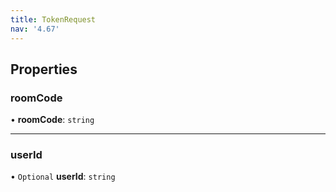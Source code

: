 ```yaml
---
title: TokenRequest
nav: '4.67'
---
```


## Properties

### roomCode

• **roomCode**: `string`

---

### userId

• `Optional` **userId**: `string`

